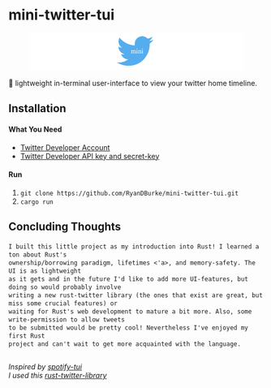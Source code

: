 # mini-twitter-tui

<figure>
  <img src="./logo.png" alt="twitter-tui-demo" name="demo">
</figure>

:crab: lightweight in-terminal user-interface to view your twitter home timeline.

## Installation

#### What You Need
* [Twitter Developer Account](https://developer.twitter.com/en)
* [Twitter Developer API key and secret-key](https://developer.twitter.com/en/portal/dashboard)

#### Run
1. ```git clone https://github.com/RyanDBurke/mini-twitter-tui.git```
2. ```cargo run```

## Concluding Thoughts
```
I built this little project as my introduction into Rust! I learned a ton about Rust's
ownership/borrowing paradigm, lifetimes <'a>, and memory-safety. The UI is as lightweight
as it gets and in the future I'd like to add more UI-features, but doing so would probably involve
writing a new rust-twitter library (the ones that exist are great, but miss some crucial features) or
waiting for Rust's web development to mature a bit more. Also, some write-permission to allow tweets
to be submitted would be pretty cool! Nevertheless I've enjoyed my first Rust
project and can't wait to get more acquainted with the language.
```

##
<em>Inspired by [spotify-tui](https://github.com/Rigellute/spotify-tui)</em> </br>
<em>I used this [rust-twitter-library](https://github.com/egg-mode-rs/egg-mode)</em>
